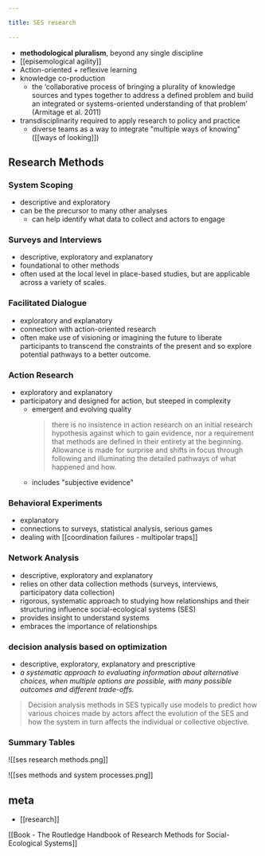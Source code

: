 ```yaml
---
title: SES research 
---
```

- **methodological pluralism**, beyond any single discipline
- [[episemological agility]]
- Action-oriented + reflexive learning
- knowledge co-production
	- the ‘collaborative process of bringing a plurality of knowledge sources and types together to address a defined problem and build an integrated or systems-oriented understanding of that problem’ (Armitage et al. 2011)
- transdisciplinarity required to apply research to policy and practice
	- diverse teams as a way to integrate "multiple ways of knowing" ([[ways of looking]])

## Research Methods
### System Scoping
- descriptive and exploratory
- can be the precursor to many other analyses
	- can help identify what data to collect and actors to engage

### Surveys and Interviews
- descriptive, exploratory and explanatory
- foundational to other methods
- often used at the local level in place-based studies, but are applicable across a variety of scales.

### Facilitated Dialogue
- exploratory and explanatory
- connection with action-oriented research
- often make use of visioning or imagining the future to liberate participants to transcend the constraints of the present and so explore potential pathways to a better outcome.

### Action Research
- exploratory and explanatory
- participatory and designed for action, but steeped in complexity
	- emergent and evolving quality
		> there is no insistence in action research on an initial research hypothesis against which to gain evidence, nor a requirement that methods are defined in their entirety at the beginning. Allowance is made for surprise and shifts in focus through following and illuminating the detailed pathways of what happened and how.
	- includes "subjective evidence"

### Behavioral Experiments
- explanatory
- connections to surveys, statistical analysis, serious games
- dealing with [[coordination failures - multipolar traps]]

### Network Analysis
-  descriptive, exploratory and explanatory
- relies on other data collection methods (surveys, interviews, participatory data collection)
- rigorous, systematic approach to studying how relationships and their structuring influence social-ecological systems (SES)
- provides insight to understand systems
- embraces the importance of relationships

### decision analysis based on optimization
- descriptive, exploratory, explanatory and prescriptive
- *a systematic approach to evaluating information about alternative choices, when multiple options are possible, with many possible outcomes and different trade-offs.*
 > Decision analysis methods in SES typically use models to predict how various choices made by actors affect the evolution of the SES and how the system in turn affects the individual or collective objective.

### Summary Tables
![[ses research methods.png]]

![[ses methods and system processes.png]]


## meta
- [[research]]

[[Book - The Routledge Handbook of Research Methods for Social-Ecological Systems]]
